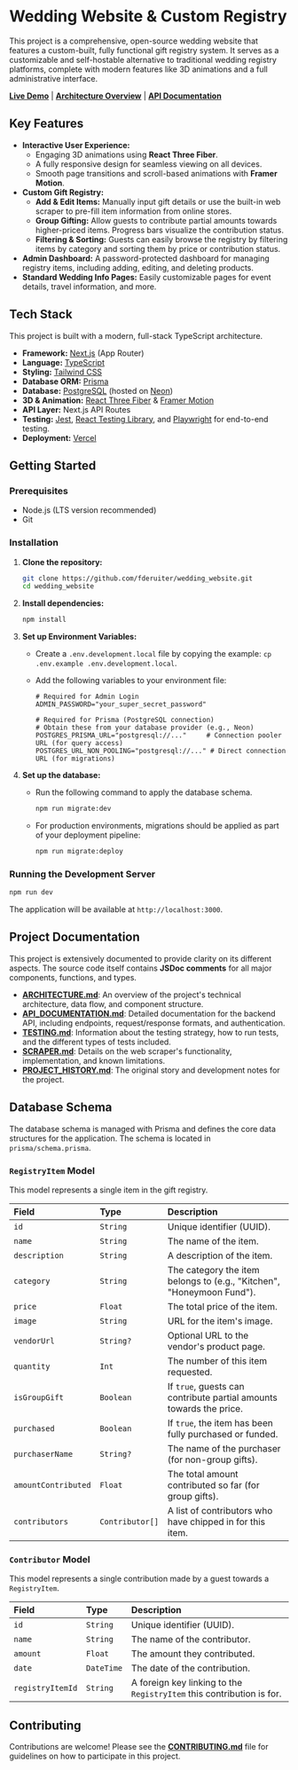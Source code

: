 # Wedding Website & Custom Registry

This project is a comprehensive, open-source wedding website that features a custom-built, fully functional gift registry system. It serves as a customizable and self-hostable alternative to traditional wedding registry platforms, complete with modern features like 3D animations and a full administrative interface.

**[Live Demo](https://abbifred.com/)** | **[Architecture Overview](./ARCHITECTURE.md)** | **[API Documentation](./API_DOCUMENTATION.md)**

## Key Features

*   **Interactive User Experience:**
    *   Engaging 3D animations using **React Three Fiber**.
    *   A fully responsive design for seamless viewing on all devices.
    *   Smooth page transitions and scroll-based animations with **Framer Motion**.
*   **Custom Gift Registry:**
    *   **Add & Edit Items:** Manually input gift details or use the built-in web scraper to pre-fill item information from online stores.
    *   **Group Gifting:** Allow guests to contribute partial amounts towards higher-priced items. Progress bars visualize the contribution status.
    *   **Filtering & Sorting:** Guests can easily browse the registry by filtering items by category and sorting them by price or contribution status.
*   **Admin Dashboard:** A password-protected dashboard for managing registry items, including adding, editing, and deleting products.
*   **Standard Wedding Info Pages:** Easily customizable pages for event details, travel information, and more.

## Tech Stack

This project is built with a modern, full-stack TypeScript architecture.

*   **Framework:** [Next.js](https://nextjs.org/) (App Router)
*   **Language:** [TypeScript](https://www.typescriptlang.org/)
*   **Styling:** [Tailwind CSS](https://tailwindcss.com/)
*   **Database ORM:** [Prisma](https://www.prisma.io/)
*   **Database:** [PostgreSQL](https://www.postgresql.org/) (hosted on [Neon](https://neon.tech/))
*   **3D & Animation:** [React Three Fiber](https://docs.pmnd.rs/react-three-fiber/getting-started/introduction) & [Framer Motion](https://www.framer.com/motion/)
*   **API Layer:** Next.js API Routes
*   **Testing:** [Jest](https://jestjs.io/), [React Testing Library](https://testing-library.com/docs/react-testing-library/intro/), and [Playwright](https://playwright.dev/) for end-to-end testing.
*   **Deployment:** [Vercel](https://vercel.com/)

## Getting Started

### Prerequisites

*   Node.js (LTS version recommended)
*   Git

### Installation

1.  **Clone the repository:**
    ```bash
    git clone https://github.com/fderuiter/wedding_website.git
    cd wedding_website
    ```

2.  **Install dependencies:**
    ```bash
    npm install
    ```

3.  **Set up Environment Variables:**
    *   Create a `.env.development.local` file by copying the example: `cp .env.example .env.development.local`.
    *   Add the following variables to your environment file:

        ```env
        # Required for Admin Login
        ADMIN_PASSWORD="your_super_secret_password"

        # Required for Prisma (PostgreSQL connection)
        # Obtain these from your database provider (e.g., Neon)
        POSTGRES_PRISMA_URL="postgresql://..."     # Connection pooler URL (for query access)
        POSTGRES_URL_NON_POOLING="postgresql://..." # Direct connection URL (for migrations)
        ```

4.  **Set up the database:**
    *   Run the following command to apply the database schema.
        ```bash
        npm run migrate:dev
        ```
    *   For production environments, migrations should be applied as part of your deployment pipeline:
        ```bash
        npm run migrate:deploy
        ```

### Running the Development Server

```bash
npm run dev
```
The application will be available at `http://localhost:3000`.

## Project Documentation

This project is extensively documented to provide clarity on its different aspects. The source code itself contains **JSDoc comments** for all major components, functions, and types.

*   [**ARCHITECTURE.md**](./ARCHITECTURE.md): An overview of the project's technical architecture, data flow, and component structure.
*   [**API_DOCUMENTATION.md**](./API_DOCUMENTATION.md): Detailed documentation for the backend API, including endpoints, request/response formats, and authentication.
*   [**TESTING.md**](./.github/TESTING.md): Information about the testing strategy, how to run tests, and the different types of tests included.
*   [**SCRAPER.md**](./SCRAPER.md): Details on the web scraper's functionality, implementation, and known limitations.
*   [**PROJECT_HISTORY.md**](./PROJECT_HISTORY.md): The original story and development notes for the project.

## Database Schema

The database schema is managed with Prisma and defines the core data structures for the application. The schema is located in `prisma/schema.prisma`.

### `RegistryItem` Model

This model represents a single item in the gift registry.

| Field               | Type      | Description                                                                                      |
| :------------------ | :-------- | :----------------------------------------------------------------------------------------------- |
| `id`                | `String`  | Unique identifier (UUID).                                                                        |
| `name`              | `String`  | The name of the item.                                                                            |
| `description`       | `String`  | A description of the item.                                                                       |
| `category`          | `String`  | The category the item belongs to (e.g., "Kitchen", "Honeymoon Fund").                              |
| `price`             | `Float`   | The total price of the item.                                                                     |
| `image`             | `String`  | URL for the item's image.                                                                        |
| `vendorUrl`         | `String?` | Optional URL to the vendor's product page.                                                       |
| `quantity`          | `Int`     | The number of this item requested.                                                               |
| `isGroupGift`       | `Boolean` | If `true`, guests can contribute partial amounts towards the price.                              |
| `purchased`         | `Boolean` | If `true`, the item has been fully purchased or funded.                                          |
| `purchaserName`     | `String?` | The name of the purchaser (for non-group gifts).                                                 |
| `amountContributed` | `Float`   | The total amount contributed so far (for group gifts).                                           |
| `contributors`      | `Contributor[]` | A list of contributors who have chipped in for this item.                                  |

### `Contributor` Model

This model represents a single contribution made by a guest towards a `RegistryItem`.

| Field          | Type     | Description                                                          |
| :------------- | :------- | :------------------------------------------------------------------- |
| `id`           | `String` | Unique identifier (UUID).                                            |
| `name`         | `String` | The name of the contributor.                                         |
| `amount`       | `Float`  | The amount they contributed.                                         |
| `date`         | `DateTime` | The date of the contribution.                                      |
| `registryItemId` | `String` | A foreign key linking to the `RegistryItem` this contribution is for. |

## Contributing

Contributions are welcome! Please see the [**CONTRIBUTING.md**](.github/CONTRIBUTING.md) file for guidelines on how to participate in this project.
